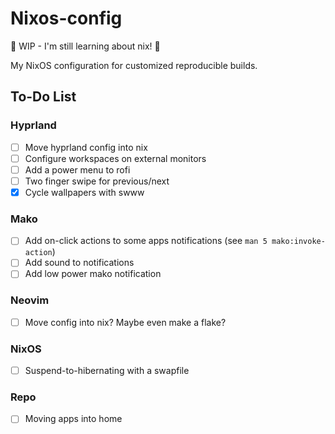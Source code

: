 # Nixos-config

🚧 WIP - I'm still learning about nix! 🚧

My NixOS configuration for customized reproducible builds.

## To-Do List

### Hyprland

- [ ] Move hyprland config into nix
- [ ] Configure workspaces on external monitors
- [ ] Add a power menu to rofi
- [ ] Two finger swipe for previous/next
- [x] Cycle wallpapers with swww

### Mako

- [ ] Add on-click actions to some apps notifications (see `man 5 mako:invoke-action`)
- [ ] Add sound to notifications
- [ ] Add low power mako notification

### Neovim

- [ ] Move config into nix? Maybe even make a flake?

### NixOS

- [ ] Suspend-to-hibernating with a swapfile

### Repo

- [ ] Moving apps into home
